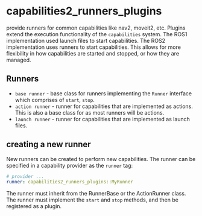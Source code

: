 # capabilities2_runners_plugins

provide runners for common capabilities like nav2, moveit2, etc. Plugins extend the execution functionality of the `capabilities` system. The ROS1 implementation used launch files to start capabilities. The ROS2 implementation uses runners to start capabilities. This allows for more flexibility in how capabilities are started and stopped, or how they are managed.

## Runners

- `base runner` - base class for runners implementing the `Runner` interface which comprises of `start`, `stop`.
- `action runner` - runner for capabilities that are implemented as actions. This is also a base class for as most runners will be actions.
- `launch runner` - runner for capabilities that are implemented as launch files.

## creating a new runner

New runners can be created to perform new capabilities. The runner can be specified in a capability provider as the `runner` tag:

```yaml
# provider ...
runner: capabilities2_runners_plugins::MyRunner
```

The runner must inherit from the RunnerBase or the ActionRunner class. The runner must implement the `start` and `stop` methods, and then be registered as a plugin.
